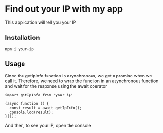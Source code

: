 # Find out your IP with my app
This application will tell you your IP

## Installation

```
npm i your-ip
```

## Usage
Since the getIpInfo function is asynchronous, we get a promise when we call it. Therefore, we need to wrap the function in an asynchronous function and wait for the response using the await operator

```
import getIpInfo from 'your-ip'

(async function () {
  const result = await getIpInfo();
  console.log(result);
}());
```

And then, to see your IP, open the console